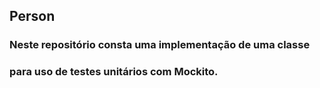 ## Person

### Neste repositório consta uma implementação de uma classe
### para uso de testes unitários com Mockito.
